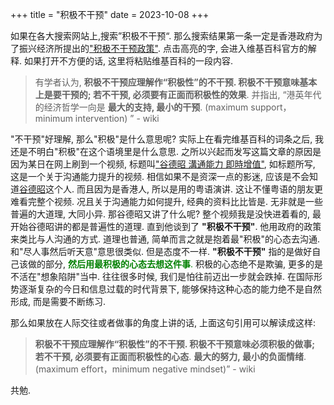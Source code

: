 +++
title = "积极不干预"
date = 2023-10-08
+++

如果在各大搜索网站上,搜索”积极不干预“. 那么搜索结果第一条一定是香港政府为了振兴经济所提出的["积极不干预政策"](https://zh.wikipedia.org/zh-cn/%E7%A9%8D%E6%A5%B5%E4%B8%8D%E5%B9%B2%E9%A0%90). 点击高亮的字, 会进入维基百科官方的解释. 如果打开不方便的话, 这里将粘贴维基百科的一段内容.

> 有学者认为, __积极不干预应理解作“积极性”的不干预. 积极不干预意味基本上是要干预的; 若不干预, 必须要有正面而积极性的效果__. 并指出, “港英年代的经济哲学一向是 __最大的支持, 最小的干预__. (maximum support，minimum intervention) ” - wiki

"不干预"好理解, 那么"积极"是什么意思呢? 实际上在看完维基百科的词条之后, 我还是不明白"积极"在这个语境里是什么意思. 之所以兴起而发写这篇文章的原因是因为某日在网上刷到一个视频, 标题叫["谷德昭 溝通能力 即時增值"](https://www.youtube.com/watch?v=K6i2z-t5bmo), 如标题所写, 这是一个关于沟通能力提升的视频. 相信如果不是资深一点的影迷, 应该是不会知道[谷德昭](https://zh.wikipedia.org/wiki/%E8%B0%B7%E5%BE%B7%E6%98%AD)这个人. 而且因为是香港人, 所以是用的粤语演讲. 这让不懂粤语的朋友更难看完整个视频. 况且关于沟通能力如何提升, 经典的资料比比皆是. 无非就是一些普遍的大道理, 大同小异. 那谷德昭又讲了什么呢? 整个视频我是没快进着看的, 最开始谷德昭讲的都是普遍性的道理. 直到他谈到了 __"积极不干预"__.  他用政府的政策来类比与人沟通的方式. 道理也普通, 简单而言之就是抱着最"积极"的心态去沟通. 和"尽人事然后听天意"意思很类似. 但是态度不一样. __"积极不干预"__ 指的是做好自己该做的部分, <span style="color:green"> **然后用最积极的心态去想这件事**. </span> 积极的心态绝不是欺骗, 更多的是不活在"想象陷阱"当中. 往往很多时候, 我们是怕往前迈出一步就会跌掉. 在国际形势逐渐复杂的今日和信息过载的时代背景下, 能够保持这种心态的能力绝不是自然形成, 而是需要不断练习.

那么如果放在人际交往或者做事的角度上讲的话, 上面这句引用可以解读成这样:

>  __积极不干预应理解作“积极性”的不干预. 积极不干预意味必须积极的做事; 若不干预, 必须要有正面而积极性的心态__.  __最大的努力, 最小的负面情绪__. (maximum effort，minimum negative mindset)” - wiki

共勉.
 